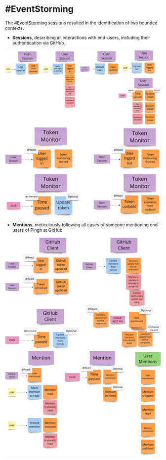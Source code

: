 # #EventStorming

The [#EventStorming](https://www.eventstorming.com/) sessions resulted 
in the identification of two bounded contexts.

- **Sessions**, describing all interactions with end-users, 
  including their authentication via GitHub.

<img src="./img/event-storming/sessions-bc-1.jpg" width="900px" alt="Sessions bounded context 1">

<img src="./img/event-storming/sessions-bc-2.jpg" width="500px" alt="Sessions bounded context 2">

- **Mentions**, meticulously following all cases of someone mentioning end-users 
  of Pingh at GitHub.

<img src="./img/event-storming/mentions-bc-1.jpg" width="700px" alt="Mentions bounded context 1">

<img src="./img/event-storming/mentions-bc-2.jpg" width="700px" alt="Mentions bounded context 2">
